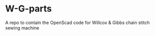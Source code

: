 # W-G-parts
A repo to contain the OpenScad code for Willcox &amp; Gibbs chain stitch sewing machine
